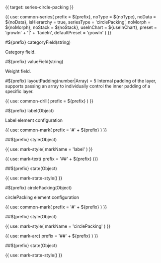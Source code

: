 {{ target: series-circle-packing }}

{{ use: common-series(
  prefix = ${prefix},
  noType = ${noType},
  noData = ${noData},
  isHierarchy = true,
  seriesType = 'circlePacking',
  noMorph = ${noMorph},
  noStack = ${noStack},
  useInChart = ${useInChart},
  preset = 'growIn' + '|' + 'fadeIn',
  defaultPreset = 'growIn'
) }}

#${prefix} categoryField(string)

Category field.

#${prefix} valueField(string)

Weight field.

#${prefix} layoutPadding(number|Array) = 5
Internal padding of the layer, supports passing an array to individually control the inner padding of a specific layer.

<!-- Drill down -->

{{ use: common-drill(
  prefix = ${prefix}
) }}

<!-- Label Element -->

#${prefix} label(Object)

Label element configuration

{{ use: common-mark(
  prefix = '#' + ${prefix}
) }}

##${prefix} style(Object)

{{ use: mark-style(
  markName = 'label'
) }}

{{ use: mark-text(
  prefix = '##' + ${prefix}
)}}

##${prefix} state(Object)

{{ use: mark-state-style() }}

<!-- circlePacking Element -->

#${prefix} circlePacking(Object)

circlePacking element configuration

{{ use: common-mark(
  prefix = '#' + ${prefix}
) }}

##${prefix} style(Object)

{{ use: mark-style(
  markName = 'circlePacking'
) }}

{{ use: mark-arc(
  prefix = '##' + ${prefix}
) }}

##${prefix} state(Object)

{{ use: mark-state-style() }}